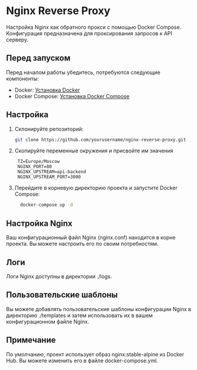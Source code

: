 # Nginx Reverse Proxy

Настройка Nginx как обратного прокси с помощью Docker Compose. Конфигурация предназначена для проксирования запросов к API серверу.

## Перед запуском
Перед началом работы убедитесь, потребуются следующие компоненты:
- Docker: [Установка Docker](https://docs.docker.com/get-docker/)
- Docker Compose: [Установка Docker Compose](https://docs.docker.com/compose/install/)

## Настройка


1. Склонируйте репозиторий:

   ```bash
   git clone https://github.com/yourusername/nginx-reverse-proxy.git
   ```

2. Cкопируйте переменные окружения и присвойте им значения

    ```.dotenv
     TZ=Europe/Moscow
     NGINX_PORT=80
     NGINX_UPSTREAM=api-backend
     NGINX_UPSTREAM_PORT=3000
    ```

3. Перейдите в корневую директорию проекта и запустите Docker Compose:
    ```bash
      docker-compose up -d
    ```

## Настройка Nginx
Ваш конфигурационный файл Nginx (nginx.conf) находится в корне проекта. Вы можете настроить его по своим потребностям.

## Логи
Логи Nginx доступны в директории ./logs.

## Пользовательские шаблоны
Вы можете добавлять пользовательские шаблоны конфигурации Nginx в директорию ./templates и затем использовать их в вашем конфигурационном файле Nginx.

## Примечание
По умолчанию, проект использует образ nginx:stable-alpine из Docker Hub. Вы можете изменить его в файле docker-compose.yml.
